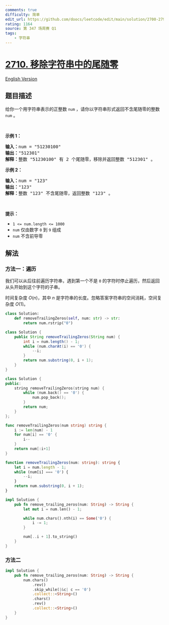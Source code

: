 ```yaml
---
comments: true
difficulty: 简单
edit_url: https://github.com/doocs/leetcode/edit/main/solution/2700-2799/2710.Remove%20Trailing%20Zeros%20From%20a%20String/README.md
rating: 1164
source: 第 347 场周赛 Q1
tags:
    - 字符串
---
```


# [2710. 移除字符串中的尾随零](https://leetcode.cn/problems/remove-trailing-zeros-from-a-string)

[English Version](/solution/2700-2799/2710.Remove%20Trailing%20Zeros%20From%20a%20String/README_EN.md)

## 题目描述

<!-- 这里写题目描述 -->

<p>给你一个用字符串表示的正整数 <code>num</code> ，请你以字符串形式返回不含尾随零的整数<em> </em><code>num</code><em> </em>。</p>

<p>&nbsp;</p>

<p><strong>示例 1：</strong></p>

<pre><strong>输入：</strong>num = "51230100"
<strong>输出：</strong>"512301"
<strong>解释：</strong>整数 "51230100" 有 2 个尾随零，移除并返回整数 "512301" 。
</pre>

<p><strong>示例 2：</strong></p>

<pre><strong>输入：</strong>num = "123"
<strong>输出：</strong>"123"
<strong>解释：</strong>整数 "123" 不含尾随零，返回整数 "123" 。
</pre>

<p>&nbsp;</p>

<p><strong>提示：</strong></p>

<ul>
	<li><code>1 &lt;= num.length &lt;= 1000</code></li>
	<li><code>num</code> 仅由数字 <code>0</code> 到 <code>9</code> 组成</li>
	<li><code>num</code> 不含前导零</li>
</ul>

## 解法

### 方法一：遍历

我们可以从后往前遍历字符串，遇到第一个不是 `0` 的字符时停止遍历，然后返回从头开始到这个字符的子串。

时间复杂度 $O(n)$，其中 $n$ 是字符串的长度。忽略答案字符串的空间消耗，空间复杂度 $O(1)$。

<!-- tabs:start -->

```python
class Solution:
    def removeTrailingZeros(self, num: str) -> str:
        return num.rstrip("0")
```

```java
class Solution {
    public String removeTrailingZeros(String num) {
        int i = num.length() - 1;
        while (num.charAt(i) == '0') {
            --i;
        }
        return num.substring(0, i + 1);
    }
}
```

```cpp
class Solution {
public:
    string removeTrailingZeros(string num) {
        while (num.back() == '0') {
            num.pop_back();
        }
        return num;
    }
};
```

```go
func removeTrailingZeros(num string) string {
	i := len(num) - 1
	for num[i] == '0' {
		i--
	}
	return num[:i+1]
}
```

```ts
function removeTrailingZeros(num: string): string {
    let i = num.length - 1;
    while (num[i] === '0') {
        --i;
    }
    return num.substring(0, i + 1);
}
```

```rust
impl Solution {
    pub fn remove_trailing_zeros(num: String) -> String {
        let mut i = num.len() - 1;

        while num.chars().nth(i) == Some('0') {
            i -= 1;
        }

        num[..i + 1].to_string()
    }
}
```

<!-- tabs:end -->

### 方法二

<!-- tabs:start -->

```rust
impl Solution {
    pub fn remove_trailing_zeros(num: String) -> String {
        num.chars()
            .rev()
            .skip_while(|&c| c == '0')
            .collect::<String>()
            .chars()
            .rev()
            .collect::<String>()
    }
}
```

<!-- tabs:end -->

<!-- end -->
